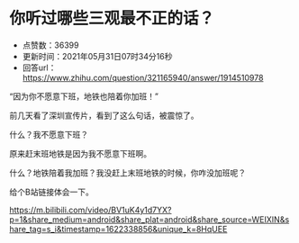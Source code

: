 # 你听过哪些三观最不正的话？
- 点赞数：36399
- 更新时间：2021年05月31日07时34分16秒
- 回答url：https://www.zhihu.com/question/321165940/answer/1914510978
<body>
 <p data-pid="z2nNPCrO">“因为你不愿意下班，地铁也陪着你加班！”</p>
 <p data-pid="z9eFyEqZ">前几天看了深圳宣传片，看到了这么句话，被震惊了。</p>
 <p data-pid="p17kzuUz">什么？我不愿意下班？</p>
 <p data-pid="gCQoJUEe">原来赶末班地铁是因为我不愿意下班啊。</p>
 <p data-pid="CiiszamU">什么？地铁陪着我加班？我没赶上末班地铁的时候，你咋没加班呢？</p>
 <p data-pid="GNRsTTrw">给个B站链接体会一下。</p>
 <p data-pid="R5p3h0DG"><a href="https://link.zhihu.com/?target=https%3A//m.bilibili.com/video/BV1uK4y1d7YX%3Fp%3D1%26share_medium%3Dandroid%26share_plat%3Dandroid%26share_source%3DWEIXIN%26share_tag%3Ds_i%26timestamp%3D1622338856%26unique_k%3D8HqUEE" class=" external" target="_blank" rel="nofollow noreferrer"><span class="invisible">https://</span><span class="visible">m.bilibili.com/video/BV</span><span class="invisible">1uK4y1d7YX?p=1&amp;share_medium=android&amp;share_plat=android&amp;share_source=WEIXIN&amp;share_tag=s_i&amp;timestamp=1622338856&amp;unique_k=8HqUEE</span><span class="ellipsis"></span></a></p>
 <p></p>
</body>